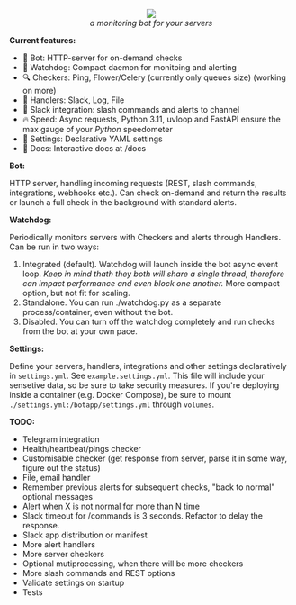 <p align="center">
<img src="https://repository-images.githubusercontent.com/557768275/6a8a5d08-dc4f-4c19-9466-024af5c4d828">
<br>
<em>a monitoring bot for your servers</em>
</p>

**Current features:**

- :robot: Bot: HTTP-server for on-demand checks
- :dog: Watchdog: Compact daemon for monitoing and alerting
- :mag: Checkers: Ping, Flower/Celery (currently only queues size) (working on more)
- :loudspeaker: Handlers: Slack, Log, File
- :speech_balloon: Slack integration: slash commands and alerts to channel
- :fire: Speed: Async requests, Python 3.11, uvloop and FastAPI ensure the max gauge of your *Python* 
speedometer
- :hibiscus: Settings: Declarative YAML settings
- :notebook: Docs: Interactive docs at /docs

**Bot:**

HTTP server, handling incoming requests (REST, slash commands, integrations, webhooks etc.). Can check on-demand and return the results or launch a full check in the background with standard alerts.

**Watchdog:**

Periodically monitors servers with Checkers and alerts through Handlers.
Can be run in two ways:

1) Integrated (default).
Watchdog will launch inside the bot async event loop. *Keep in mind thath they both will share a single thread, therefore can impact performance and even block one another.*
More compact option, but not fit for scaling.
2) Standalone.
You can run ./watchdog.py as a separate process/container, even without the bot.
3) Disabled.
You can turn off the watchdog completely and run checks from the bot at your own pace.

**Settings:**

Define your servers, handlers, integrations and other settings declaratively in `settings.yml`. See `example.settings.yml`.
This file will include your sensetive data, so be sure to take security measures.
If you're deploying inside a container (e.g. Docker Compose), be sure to mount `./settings.yml:/botapp/settings.yml` through `volumes`.

**TODO:**

- Telegram integration
- Health/heartbeat/pings checker
- Customisable checker (get response from server, parse it in some way, figure out the status)
- File, email handler
- Remember previous alerts for subsequent checks, "back to normal" optional messages
- Alert when X is not normal for more than N time
- Slack timeout for /commands is 3 seconds. Refactor to delay the response.
- Slack app distribution or manifest
- More alert handlers
- More server checkers
- Optional mutiprocessing, when there will be more checkers
- More slash commands and REST options
- Validate settings on startup
- Tests
